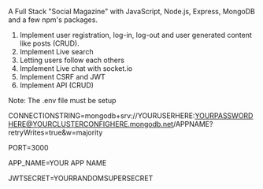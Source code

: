 A Full Stack "Social Magazine" with JavaScript, Node.js, Express, MongoDB and a few npm's packages.

1. Implement user registration, log-in, log-out and user generated content like posts (CRUD).
2. Implement Live search
3. Letting users follow each others
4. Implement Live chat with socket.io
5. Implement CSRF and JWT
6. Implement API (CRUD)

Note: The .env file must be setup

CONNECTIONSTRING=mongodb+srv://YOURUSERHERE:YOURPASSWORDHERE@YOURCLUSTERCONFIGHERE.mongodb.net/APPNAME?retryWrites=true&w=majority

PORT=3000

APP_NAME=YOUR APP NAME

JWTSECRET=YOURRANDOMSUPERSECRET
